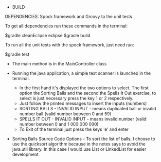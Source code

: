- BUILD

DEPENDENCIES:
Spock framework and Groovy to the unit tests

To get all dependencies run these commands in the terminal:

$gradle cleanEclipse eclipse
$gradle build

To run all the unit tests with the spock framework, just need run:

$gradle test

- The main method is in the MainController class 

- Running the java application, a simple text scanner is launched in the terminal. 
	- In the first hand it's displayed the two options to select. The first option the Sorting Balls and the second the Spells It Out exercise, to select is just necessary press the key 1 or 2 respectively. 
	- Just follow the printed messages to insert the inputs (numbers)
	- SORTING BALLS - INVALID INPUT - means duplicated ball or invalid number ball (valid number between 0 and 59)
	- SPELLS IT OUT - INVALID INPUT - means invalid number (valid number between 0 and 1 000 000 000)
	- To Exit of the terminal just press the keys 'e' and enter

- Sorting Balls Source Code Options 
		- To sort the list of balls, I choose to use the quicksort algorithm because in the notes says to avoid the java.util library.
	In this case I would use List or LinkedList for easier development.

